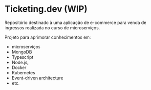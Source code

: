 # Ticketing.dev (WIP)
Repositório destinado à uma aplicação de e-commerce para venda de ingressos realizada no curso de microserviços.

Projeto para aprimorar conhecimentos em: 
  - microserviços 
  - MongoDB 
  - Typescript 
  - Node.js, 
  - Docker
  - Kubernetes
  - Event-driven architecture
  - etc.
